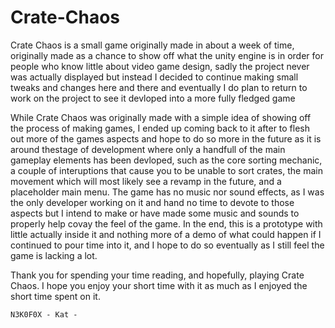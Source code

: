 # Crate-Chaos
Crate Chaos is a small game originally made in about a week of time, originally made as a chance to show off what the unity engine is in order for people who know little about video game design, sadly the project never was actually displayed but instead I decided to continue making small tweaks and changes here and there and eventually I do plan to return to work on the project to see it devloped into a more fully fledged game

While Crate Chaos was originally made with a simple idea of showing off the process of making games, I ended up coming back to it after to flesh out more of the games aspects and hope to do so more in the future as it is around thestage of development where only a handfull of the main gameplay elements has been devloped, such as the core sorting mechanic, a couple of interuptions that cause you to be unable to sort crates, the main movement which will most likely see a revamp in the future, and a placeholder main menu. The game has no music nor sound effects, as I was the only developer working on it and hand no time to devote to those aspects but I intend to make or have made some music and sounds to properly help covay the feel of the game. In the end, this is a prototype with little actually inside it and nothing more of a demo of what could happen if I continued to pour time into it, and I hope to do so eventually as I still feel the game is lacking a lot.

Thank you for spending your time reading, and hopefully, playing Crate Chaos. I hope you enjoy your short time with it as much as I enjoyed the short time spent on it.

    N3K0F0X - Kat -
